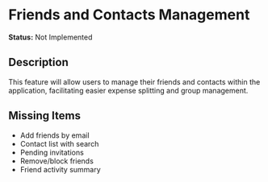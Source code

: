 # Friends and Contacts Management

**Status:** Not Implemented

## Description
This feature will allow users to manage their friends and contacts within the application, facilitating easier expense splitting and group management.

## Missing Items
- Add friends by email
- Contact list with search
- Pending invitations
- Remove/block friends
- Friend activity summary
